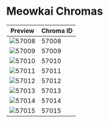 # Meowkai Chromas

| Preview | Chroma ID |
|---------|-----------|
| ![57008](https://raw.communitydragon.org/latest/plugins/rcp-be-lol-game-data/global/default/v1/champion-chroma-images/57/57008.png) | 57008 |
| ![57009](https://raw.communitydragon.org/latest/plugins/rcp-be-lol-game-data/global/default/v1/champion-chroma-images/57/57009.png) | 57009 |
| ![57010](https://raw.communitydragon.org/latest/plugins/rcp-be-lol-game-data/global/default/v1/champion-chroma-images/57/57010.png) | 57010 |
| ![57011](https://raw.communitydragon.org/latest/plugins/rcp-be-lol-game-data/global/default/v1/champion-chroma-images/57/57011.png) | 57011 |
| ![57012](https://raw.communitydragon.org/latest/plugins/rcp-be-lol-game-data/global/default/v1/champion-chroma-images/57/57012.png) | 57012 |
| ![57013](https://raw.communitydragon.org/latest/plugins/rcp-be-lol-game-data/global/default/v1/champion-chroma-images/57/57013.png) | 57013 |
| ![57014](https://raw.communitydragon.org/latest/plugins/rcp-be-lol-game-data/global/default/v1/champion-chroma-images/57/57014.png) | 57014 |
| ![57015](https://raw.communitydragon.org/latest/plugins/rcp-be-lol-game-data/global/default/v1/champion-chroma-images/57/57015.png) | 57015 |